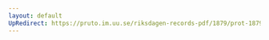```yaml
---
layout: default
UpRedirect: https://pruto.im.uu.se/riksdagen-records-pdf/1879/prot-1879--ak--014/prot-1879--ak--014_028.pdf
---
```

